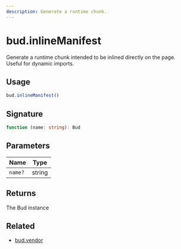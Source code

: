 ```yaml
---
description: Generate a runtime chunk.
---
```


# bud.inlineManifest

Generate a runtime chunk intended to be inlined directly on the page. Useful for dynamic imports.

## Usage

```js
bud.inlineManifest()
```

## Signature

```ts
function (name: string): Bud
```

## Parameters

Name | Type |
------ | ------ |
`name?` | string |

## Returns

The Bud instance

## Related

- [bud.vendor](config-vendor.md)
